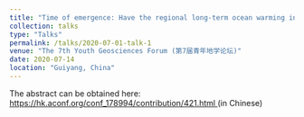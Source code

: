 ```yaml
---
title: "Time of emergence: Have the regional long-term ocean warming in the upper 2000m exceeded from the local climate variability? (in Chinese)"
collection: talks
type: "Talks"
permalink: /talks/2020-07-01-talk-1
venue: "The 7th Youth Geosciences Forum (第7届青年地学论坛)"
date: 2020-07-14
location: "Guiyang, China"
---
```


The abstract can be obtained here: [https://hk.aconf.org/conf_178994/contribution/421.html ](https://hk.aconf.org/conf_178994/contribution/421.html)(in Chinese)





